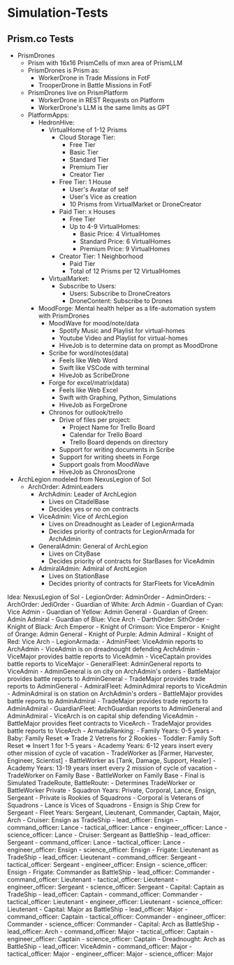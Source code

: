 # Simulation-Tests

## Prism.co Tests
- PrismDrones
  - Prism with 16x16 PrismCells of mxn area of PrismLLM
  - PrismDrones is Prism as:
    - WorkerDrone in Trade Missions in FotF
    - TrooperDrone in Battle Missions in FotF
  - PrismDrones live on PrismPlatform
    - WorkerDrone in REST Requests on Platform
    - WorkerDrone's LLM is the same limits as GPT
  - PlatformApps:
    - HedronHive:
      - VirtualHome of 1-12 Prisms
        - Cloud Storage Tier:
          - Free Tier
          - Basic Tier
          - Standard Tier
          - Premium Tier
          - Creator Tier
        - Free Tier: 1 House
          - User's Avatar of self
          - User's Vice as creation
          - 10 Prisms from VirtualMarket or DroneCreator
        - Paid Tier: x Houses
          - Free Tier
          - Up to 4-9 VirtualHomes:
            - Basic Price: 4 VirtualHomes
            - Standard Price: 6 VirtualHomes
            - Premium Price: 9 VirtualHomes
        - Creator Tier: 1 Neighborhood
          - Paid Tier
          - Total of 12 Prisms per 12 VirtualHomes
      - VirtualMarket:
        - Subscribe to Users:
          - Users: Subscribe to DroneCreators
          - DroneContent: Subscribe to Drones
    - MoodForge: Mental health helper as a life-automation system with PrismDrones
      - MoodWave for mood/note/data
        - Spotify Music and Playlist for virtual-homes
        - Youtube Video and Playlist for virtual-homes
        - HiveJob is to determine data on prompt as MoodDrone
      - Scribe for word/notes(data)
        - Feels like Web Word
        - Swift like VSCode with terminal
        - HiveJob as ScribeDrone
      - Forge for excel/matrix(data)
        - Feels like Web Excel
        - Swift with Graphing, Python, Simulations
        - HiveJob as ForgeDrone
      - Chronos for outlook/trello
        - Drive of files per project:
          - Project Name for Trello Board
          - Calendar for Trello Board
          - Trello Board depends on directory
        - Support for writing documents in Scribe
        - Support for writing sheets in Forge
        - Support goals from MoodWave
        - HiveJob as ChronosDrone
- ArchLegion modeled from NexusLegion of Sol
  - ArchOrder: AdminLeaders
    - ArchAdmin: Leader of ArchLegion
      - Lives on CitadelBase
      - Decides yes or no on contracts
    - ViceAdmin: Vice of ArchLegion
      - Lives on Dreadnought as Leader of LegionArmada
      - Decides priority of contracts for LegionArmada for ArchAdmin
    - GeneralAdmin: General of ArchLegion
      - Lives on CityBase
      - Decides priority of contracts for StarBases for ViceAdmin
    - AdmiralAdmin: Admiral of ArchLegion
      - Lives on StationBase
      - Decides priority of contracts for StarFleets for ViceAdmin

Idea: NexusLegion of Sol
    - LegionOrder: AdminOrder
    - AdminOrders:
      - ArchOrder: JediOrder
        - Guardian of White: Arch Admin
        - Guardian of Cyan: Vice Admin
        - Guardian of Yellow: Admin General
        - Guardian of Green: Admin Admiral
        - Guardian of Blue: Vice Arch
      - DarthOrder: SithOrder
        - Knight of Black: Arch Emperor
        - Knight of Crimson: Vice Emperor
        - Knight of Orange: Admin General
        - Knight of Purple: Admin Admiral
        - Knight of Red: Vice Arch
    - LegionArmada:
        - AdminFleet: ViceAdmin reports to ArchAdmin
            - ViceAdmin is on dreadnought defending ArchAdmin
            - ViceMajor provides battle reports to ViceAdmin
            - ViceCaptain provides battle reports to ViceMajor
        - GeneralFleet: AdminGeneral reports to ViceAdmin
            - AdminGeneral is on city on ArchAdmin's orders
            - BattleMajor provides battle reports to AdminGeneral
            - TradeMajor provides trade reports to AdminGeneral
        - AdmiralFleet: AdminAdmiral reports to ViceAdmin
            - AdminAdmiral is on station on ArchAdmin's orders
            - BattleMajor provides battle reports to AdminAdmiral
            - TradeMajor provides trade reports to AdminAdmiral
        - GuardianFleet: ArchGuardian reports to AdminGeneral and AdminAdmiral
            - ViceArch is on capital ship defending ViceAdmin
            - BattleMajor provides fleet contracts to ViceArch
            - TradeMajor provides battle reports to ViceArch
    - ArmadaRanking:
        - Family Years: 0-5 years
            - Baby: Family Reset => Trade 2 Vetrens for 2 Rookies
            - Toddler: Family Soft Reset => Insert 1 for 1-5 years
        - Academy Years: 6-12 years insert every other mission of cycle of vacation
            - TradeWorker as [Farmer, Harvester, Engineer, Scientist]
            - BattleWorker as [Tank, Damage, Support, Healer]
        - Academy Years: 13-19 years insert every 2 mission of cycle of vacation
            - TradeWorker on Family Base
            - BattleWorker on Family Base
            - Final is Simulated TradeRoute, BattleRoute:
              - Determines TradeWorker or BattleWorker Private
        - Squadron Years: Private, Corporal, Lance, Ensign, Sergeant
            - Private is Rookies of Squadrons
            - Corporal is Veterans of Squadrons
            - Lance is Vices of Squadrons
            - Ensign is Ship Crew for Sergeant
        - Fleet Years: Sergeant, Lieutenant, Commander, Captain, Major, Arch
            - Cruiser: Ensign as TradeShip
              - lead_officer: Ensign
              - command_officer: Lance
              - tactical_officer: Lance
              - engineer_officer: Lance
              - science_officer: Lance
            - Cruiser: Sergeant as BattleShip
              - lead_officer: Sergeant
              - command_officer: Lance
              - tactical_officer: Lance
              - engineer_officer: Ensign
              - science_officer: Ensign
            - Frigate: Lieutenant as TradeShip
              - lead_officer: Lieutenant
              - command_officer: Sergeant
              - tactical_officer: Sergeant
              - engineer_officer: Ensign
              - science_officer: Ensign
            - Frigate: Commander as BattleShip
              - lead_officer: Commander
              - command_officer: Lieutenant
              - tactical_officer: Lieutenant
              - engineer_officer: Sergeant
              - science_officer: Sergeant
            - Capital: Captain as TradeShip
              - lead_officer: Captain
              - command_officer: Commander
              - tactical_officer: Lieutenant
              - engineer_officer: Lieutenant
              - science_officer: Lieutenant
            - Capital: Major as BattleShip
              - lead_officer: Major
              - command_officer: Captain
              - tactical_officer: Commander
              - engineer_officer: Commander
              - science_officer: Commander
            - Capital: Arch as BattleShip
              - lead_officer: Arch
              - command_officer: Major
              - tactical_officer: Captain
              - engineer_officer: Captain
              - science_officer: Captain
            - Dreadnought: Arch as BattleShip
              - lead_officer: ViceAdmin
              - command_officer: Major
              - tactical_officer: Major
              - engineer_officer: Major
              - science_officer: Major
